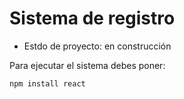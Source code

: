 <h1>Sistema de registro</h1>

- Estdo de proyecto: en construcción

Para ejecutar el sistema debes poner:

```npm install react```

